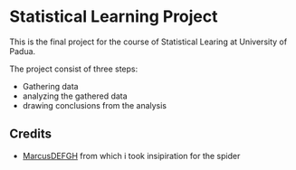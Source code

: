 # Statistical Learning Project

This is the final project for the course of Statistical Learing at University of Padua.

The project consist of three steps:

* Gathering data
* analyzing the gathered data
* drawing conclusions from the analysis

## Credits

* [MarcusDEFGH](https://github.com/mac40/loldraft) from which i took insipiration for the spider
